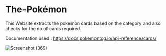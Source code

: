 
# The-Pokémon

This Website extracts the pokemon cards based on the category and also checks for the no.of cards required.

Documentation used : https://docs.pokemontcg.io/api-reference/cards/

![Screenshot (369)](https://github.com/user-attachments/assets/1bbdaa56-cc07-468b-a9c7-0eb1c4a09d1c)




